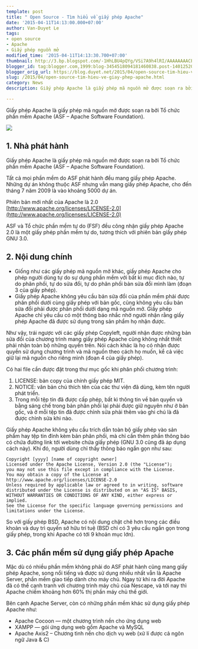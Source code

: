 ```yaml
---
template: post
title: " Open Source - Tìm hiểu về giấy phép Apache"
date: '2015-04-11T14:13:00.000+07:00'
author: Van-Duyet Le
tags:
- open source
- Apache
- Giấy phép nguồn mở
modified_time: '2015-04-11T14:13:30.700+07:00'
thumbnail: http://3.bp.blogspot.com/-1HhLBU4pQYg/VSi7A9h4lRI/AAAAAAAACPo/ujnaYYl6GV4/s1600/mantle-asf.png
blogger_id: tag:blogger.com,1999:blog-3454518094181460838.post-1401252060138014542
blogger_orig_url: https://blog.duyet.net/2015/04/open-source-tim-hieu-ve-giay-phep-apache.html
slug: /2015/04/open-source-tim-hieu-ve-giay-phep-apache.html
category: News
description: Giấy phép Apache là giấy phép mã nguồn mở được soạn ra bởi Tổ chức phần mềm Apache (ASF – Apache Software Foundation).

---
```


Giấy phép Apache là giấy phép mã nguồn mở được soạn ra bởi Tổ chức phần mềm Apache (ASF – Apache Software Foundation).

![](http://3.bp.blogspot.com/-1HhLBU4pQYg/VSi7A9h4lRI/AAAAAAAACPo/ujnaYYl6GV4/s1600/mantle-asf.png)

## 1. Nhà phát hành 

Giấy phép Apache là giấy phép mã nguồn mở được soạn ra bởi Tổ chức phần mềm Apache (ASF – Apache Software Foundation).

Tất cả mọi phần mềm do ASF phát hành đều mang giấy phép Apache. Những dự án không thuộc ASF nhưng vẫn mang giấy phép Apache, cho đến tháng 7 năm 2009 là vào khoảng 5000 dự án.

Phiên bản mới nhất của Apache là 2.0 [http://www.apache.org/licenses/LICENSE-2.0](http://www.apache.org/licenses/LICENSE-2.0)

ASF và Tổ chức phần mềm tự do (FSF) đều công nhận giấy phép Apache 2.0 là một giấy phép phần mềm tự do, tương thích với phiên bản giấy phép GNU 3.0.

## 2. Nội dung chính 

- Giống như các giấy phép mã nguồn mở khác, giấy phép Apache cho phép người dùng tự do sự dụng phần mềm với bất kì mục đích nào, tự do phân phối, tự do sửa đổi, tự do phân phối bản sửa đổi mình làm (đoạn 3 của giấy phép).
- Giấy phép Apache không yêu cầu bản sửa đổi của phần mềm phải được phân phối dưới cùng giấy phép với bản gốc, cũng không yêu cầu bản sửa đổi phải được phân phối dưới dạng mã nguồn mở. Giấy phép Apache chỉ yêu cầu có một thông báo nhắc nhở người nhận rằng giấy phép Apache đã được sử dụng trong sản phẩm họ nhận được.

Như vậy, trái ngược với các giấy phép Copyleft, người nhận được những bản sửa đổi của chương trình mang giấy phép Apache cũng không nhất thiết phải nhận toàn bộ những quyền trên. Nói cách khác là họ có nhận được quyền sử dụng chương trình và mã nguồn theo cách họ muốn, kể cả việc giữ lại mã nguồn cho riêng mình (đoạn 4 của giấy phép).

Có hai file cần được đặt trong thư mục gốc khi phân phối chương trình:

1. LICENSE: bản copy của chính giấy phép MIT.
2. NOTICE: văn bản chú thích tên của các thư viện đã dùng, kèm tên người phát triển.
3. Trong mỗi tệp tin đã được cấp phép, bất kì thông tin về bản quyền và bằng sáng chế trong bản phân phối lại phải được giữ nguyên như ở bản gốc, và ở mỗi tệp tin đã được chỉnh sửa phải thêm vào ghi chú là đã được chỉnh sửa khi nào.

Giấy phép Apache không yêu cầu trích dẫn toàn bộ giấy phép vào sản phẩm hay tệp tin đính kèm bản phân phối, mà chỉ cần thêm phần thông báo có chứa đường link tới website chứa giấy phép (GNU 3.0 cũng đã áp dụng cách này). Khi đó, người dùng chỉ thấy thông báo ngắn gọn như sau:

```
Copyright [yyyy] [name of copyright owner]
Licensed under the Apache License, Version 2.0 (the "License");
you may not use this file except in compliance with the License.
You may obtain a copy of the License at http://www.apache.org/licenses/LICENSE-2.0
Unless required by applicable law or agreed to in writing, software distributed under the License is distributed on an "AS IS" BASIS, WITHOUT WARRANTIES OR CONDITIONS OF ANY KIND, either express or implied.
See the License for the specific language governing permissions and limitations under the License.
```

So với giấy phép BSD, Apache có nội dung chặt chẽ hơn trong các điều khoản và duy trì quyền sở hữu trí tuệ (BSD chỉ có 3 yêu cầu ngắn gọn trong giấy phép, trong khi Apache có tới 9 khoản mục lớn).

## 3. Các phần mềm sử dụng giấy phép Apache ##
Mặc dù có nhiều phần mềm không phải do ASF phát hành cũng mang giấy phép Apache, song nổi tiếng và được sử dụng nhiều nhất vẫn là Apache Server, phần mềm giao tiếp dành cho máy chủ. Ngay từ khi ra đời Apache đã có thể cạnh tranh với chương trình máy chủ của Nescape, và tới nay thì Apache chiếm khoảng hơn 60% thị phần máy chủ thế giới.

Bên cạnh Apache Server, còn có những phần mềm khác sử dụng giấy phép Apache như:

- Apache Cocoon — một chương trình nền cho ứng dụng web
- XAMPP — gói ứng dụng web gồm Apache và MySQL
- Apache Axis2 – Chương tình nền cho dịch vụ web (xử lí được cả ngôn ngữ Java & C) 
